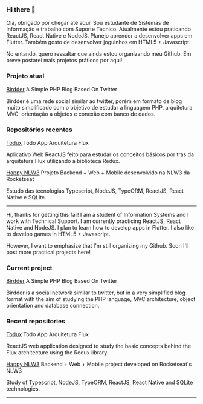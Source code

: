 ### Hi there 👋

Olá, obrigado por chegar até aqui! Sou estudante de Sistemas de Informação e trabalho com Suporte Técnico. Atualmente estou praticando ReactJS, React Native e NodeJS. Planejo aprender a desenvolver apps em Flutter. Também gosto de desenvolver joguinhos em HTML5 + Javascript.

No entando, quero ressaltar que ainda estou organizando meu Github. Em breve postarei mais projetos práticos por aqui!

### Projeto atual
[Birdder](https://github.com/leandrodaher/birdder)  A Simple PHP Blog Based On Twitter

Birdder é uma rede social similar ao twitter, porém em formato de blog muito simplificado com o objetivo de estudar a linguagem PHP, arquitetura MVC, orientação a objetos e conexão com banco de dados.

### Repositórios recentes
[Todux](https://github.com/leandrodaher/Todux)  Todo App Arquitetura Flux

Aplicativo Web ReactJS feito para estudar os conceitos básicos por trás da arquitetura Flux utilizando a biblioteca Redux.

[Happy NLW3](https://github.com/leandrodaher/happy-nlw3) Projeto Backend + Web + Mobile desenvolvido na NLW3 da Rocketseat

Estudo das tecnologias Typescript, NodeJS, TypeORM, ReactJS, React Native e SQLite.

-----------------
Hi, thanks for getting this far! I am a student of Information Systems and I work with Technical Support. I am currently practicing ReactJS, React Native and NodeJS. I plan to learn how to develop apps in Flutter. I also like to develop games in HTML5 + Javascript.

However, I want to emphasize that I'm still organizing my Github. Soon I'll post more practical projects here!

### Current project
[Birdder](https://github.com/leandrodaher/birdder) A Simple PHP Blog Based On Twitter

Birdder is a social network similar to twitter, but in a very simplified blog format with the aim of studying the PHP language, MVC architecture, object orientation and database connection.

### Recent repositories
[Todux](https://github.com/leandrodaher/Todux) Todo App Arquitetura Flux

ReactJS web application designed to study the basic concepts behind the Flux architecture using the Redux library.

[Happy NLW3](https://github.com/leandrodaher/happy-nlw3) Backend + Web + Mobile project developed on Rocketseat's NLW3

Study of Typescript, NodeJS, TypeORM, ReactJS, React Native and SQLite technologies.

-----------------


<!--
**leandrodaher/leandrodaher** is a ✨ _special_ ✨ repository because its `README.md` (this file) appears on your GitHub profile.

Here are some ideas to get you started:

- 🔭 I’m currently working on ...
- 🌱 I’m currently learning ...
- 👯 I’m looking to collaborate on ...
- 🤔 I’m looking for help with ...
- 💬 Ask me about ...
- 📫 How to reach me: ...
- 😄 Pronouns: ...
- ⚡ Fun fact: ...
-->
